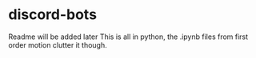 # discord-bots

Readme will be added later
This is all in python, the .ipynb files from first order motion clutter it though.
